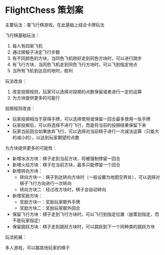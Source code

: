 # FlightChess 策划案

主要玩法：类飞行棋游戏，在此基础上结合卡牌玩法

飞行棋基础玩法：

1. 每人有四架飞机
2. 通过掷骰子决定飞行步数
3. 有不同颜色的方块，当同色飞机刚好走到同色方块时，可以进行跳步
4. 有飞行方块，当同色飞机走到同色飞行方块时，可以飞到指定地点
5. 当所有飞机到达目的地时，胜利



玩法改良：

1. 改变投掷规则，玩家可以选择对投掷的点数保留或者进行一定的运算
2. 为方块提供更多的可能行



投掷规则改良：

- 玩家投掷相当于获得手牌，可以选择使用或保留一回合最多使用一张手牌
- 玩家投掷后，可以将选择不进行飞行，而是将当前的投掷结果保留下来
- 玩家当前回合如果放弃飞行，可以选择对当前棋子进行一次减法运算（只能大的减小的），以达到玩家期望的点数



为方块提供更多的可能性：

- 新增冰冻方块：棋子走到当前方块，将被强制停留一回合
- 新增火焰方块：棋子在当前方块，最多只能停留一个回合
- 新增转向方块：
  - 转向方块一：棋子到达转向方块时（一般设置为地图交界处），可以选择对棋子飞行方向进行一次转向
  - 转向方块二：经过改方块时，棋子会自动转向
- 新增奖励方块：
  - 奖励方块一：奖励玩家额外手牌
  - 奖励方块二：奖励玩家额外回合
- 保留飞行方块：棋子走到飞行方块时，可以飞行到指定位置（由策划指定，而不是玩家指定）
- 保留跳跃方块：棋子走到跳跃方块时，可以跳跃到下一个同种类的跳跃方块





玩法拓展：

多人游戏，可以踹其他玩家的棋子